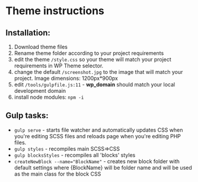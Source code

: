 # Theme instructions

## Installation:
1. Download theme files
2. Rename theme folder according to your project requirements
3. edit the theme `/style.css` so your theme will match your project requirements in WP Theme selector.
4. change the default `/screenshot.jpg` to the image that will match your project. Image dimensions: 1200px*900px
5. edit `/tools/gulpfile.js:11` - **wp_domain** should match your local development domain
6. install node modules: `npm -i`

## Gulp tasks:
* `gulp serve` - starts file watcher and automatically updates CSS when you're editing SCSS files and reloads page when you're editing PHP files.
* `gulp styles` - recompiles main SCSS=>CSS
* `gulp blocksStyles` - recompiles all 'blocks' styles
* `createNewBlock --name="BlockName"` - creates new block folder with default settings where {BlockName} will be folder name and will be used as the main class for the block CSS 